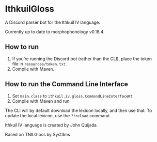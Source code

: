 # IthkuilGloss

A Discord parser bot for the Ithkuil IV language.

Currently up to date to morphophonology v0.18.4.

## How to run

1. If you’re running the Discord bot (rather than the CLI), place the token
   file in `resources/token.txt`.
2. Compile with Maven.

## How to run the Command Line Interface

1. Set `main.class` to `ithkuil.iv.gloss.CommandLineInterfaceKt`
2. Compile with Maven and run

The CLI will by default download the lexicon locally, and then use that. To update the local lexicon, use the `?!reload` command.

Ithkuil IV language is created by John Quijada.

Based on TNILGloss by Syst3ms
